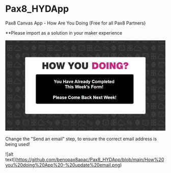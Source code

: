 # Pax8_HYDApp
Pax8 Canvas App - How Are You Doing (Free for all Pax8 Partners)

**Please import as a solution in your maker experience

![alt text](https://github.com/benopax8apac/Pax8_HYDApp/blob/main/How%20are%20you%20doing%20App%20Splash%20Screen.png)

Change the "Send an email" step, to ensure the correct email address is being used!

![alt text[(https://github.com/benopax8apac/Pax8_HYDApp/blob/main/How%20you%20doing%20App%20-%20update%20email.png)


